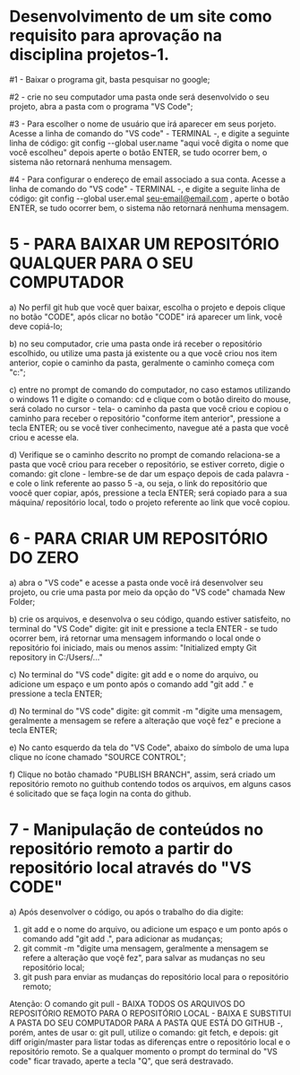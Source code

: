 # Desenvolvimento de um site como requisito para aprovação na disciplina projetos-1.

#1 - Baixar o programa git, basta pesquisar no google;

#2 - crie no seu computador uma pasta onde será desenvolvido o seu projeto, abra a pasta com o programa "VS Code";

#3 - Para escolher o nome de usuário que irá aparecer em seus porjeto. Acesse a linha de comando do "VS code" - TERMINAL -, e digite a seguinte linha de código: git config --global user.name "aqui você digita o nome que você escolheu" depois aperte o botão ENTER,  se tudo ocorrer bem, o sistema não retornará nenhuma mensagem.

#4 - Para configurar o endereço de email associado a sua conta. Acesse a linha de comando do "VS code" - TERMINAL -, e digite a seguite linha de código: git config --global user.emal seu-email@email.com ,  aperte o botão ENTER,  se tudo ocorrer bem, o sistema não retornará nenhuma mensagem.

# 5 - PARA BAIXAR UM REPOSITÓRIO QUALQUER PARA O SEU COMPUTADOR

  a) No perfil git hub que você quer baixar, escolha o projeto e depois clique no botão "CODE", após clicar no botão "CODE" irá aparecer um link, você deve copiá-lo;

  b) no seu computador, crie uma pasta onde irá receber o repositório escolhido, ou utilize uma pasta já existente ou a que você criou nos item anterior, copie o caminho da pasta, geralmente o caminho começa com "c:";

  c) entre no prompt de comando do computador, no caso estamos utilizando o windows 11 e digite o comando: cd e clique com o botão direito do mouse, será colado no cursor - tela- o caminho da pasta que você criou e copiou o caminho  para receber o repositório "conforme item anterior", pressione a tecla ENTER; ou se você tiver conhecimento, navegue até a pasta que você criou e acesse ela.

  d) Verifique se o caminho descrito no prompt de comando relaciona-se a pasta que você criou para receber o repositório, se estiver correto, digie o comando: git clone - lembre-se de dar um espaço depois de cada palavra -  e cole o link referente ao passo 5 -a, ou seja, o link do repositório que voocê quer copiar, após, pressione a tecla ENTER; será copiado para a sua máquina/ repositório local, todo o projeto referente ao link que você copiou.

# 6 - PARA CRIAR UM REPOSITÓRIO DO ZERO

a) abra o "VS code" e acesse a pasta onde você irá desenvolver seu projeto, ou crie uma pasta por meio da opção do "VS code" chamada New Folder;

b) crie os arquivos, e desenvolva o seu código, quando estiver satisfeito, no terminal do "VS Code" digite: git init e pressione a tecla ENTER - se tudo ocorrer bem, irá retornar uma mensagem informando o local onde o repositório foi iniciado, mais ou menos assim: "Initialized empty Git repository in C:/Users/..."

c) No terminal do "VS code" digite: git add e o nome do arquivo, ou adicione um espaço e um ponto após o comando add "git add ." e pressione a tecla ENTER;

d) No terminal do "VS code" digite: git commit -m "digite uma mensagem, geralmente a mensagem se refere a alteração que voçê fez" e precione a tecla ENTER;

e) No canto esquerdo da tela do "VS Code", abaixo do símbolo de uma lupa clique no ícone chamado "SOURCE CONTROL";

f) Clique no botão chamado "PUBLISH BRANCH", assim, será criado um repositório remoto no guithub contendo todos os arquivos, em alguns casos é solicitado que se faça login na conta do github.

# 7 - Manipulação de conteúdos no repositório remoto a partir do repositório local através do "VS CODE"

a) Após desenvolver o código, ou após o trabalho do dia digite:

1) git add e o nome do arquivo, ou adicione um espaço e um ponto após o comando add "git add .", para adicionar as mudanças;
2) git commit -m "digite uma mensagem, geralmente a mensagem se refere a alteração que voçê fez", para salvar as mudanças no seu repositório local;
3) git push para enviar as mudanças do repositório local para o repositório remoto;

Atenção:
 O comando git pull - BAIXA TODOS OS ARQUIVOS DO REPOSITÓRIO REMOTO PARA O REPOSITÓRIO LOCAL - BAIXA E SUBSTITUI A PASTA DO SEU COMPUTADOR PARA A PASTA QUE ESTÁ DO GITHUB -, porém, antes de usar o: git pull, utilize o comando: git fetch, e depois: git diff origin/master  para listar todas as diferenças entre o repositório local e o repositório remoto. Se a qualquer momento o prompt do terminal do "VS code" ficar travado, aperte a tecla "Q", que será destravado.
